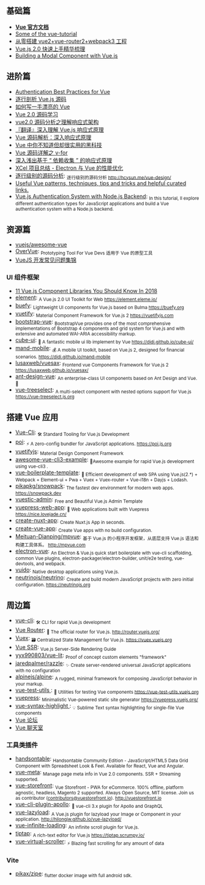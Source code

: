 ## 基础篇

- [**Vue 官方文档**](https://cn.vuejs.org/)
- [Some of the vue-tutorial](https://github.com/Wscats/vue-tutorial)
- [从零搭建 vue2+vue-router2+webpack3 工程](http://www.qinshenxue.com/article/20161118151423.html)
- [Vue.js 2.0 快速上手精华梳理](https://juejin.im/post/59aa1248518825392656a86a)
- [Building a Modal Component with Vue.js](https://alligator.io/vuejs/vue-modal-component/)

## 进阶篇

- [Authentication Best Practices for Vue](https://blog.sqreen.io/authentication-best-practices-vue/)
- [逐行剖析 Vue.js 源码](https://github.com/NLRX-WJC/Learn-Vue-Source-Code)
- [如何写一手漂亮的 Vue](http://jeffjade.com/2017/03/11/120-how-to-write-vue-better/?me)
- [Vue 2.0 源码学习](https://segmentfault.com/a/1190000007484936)
- [vue2.0 源码分析之理解响应式架构](https://segmentfault.com/a/1190000007334535)
- [『翻译』深入理解 Vue.js 响应式原理](https://juejin.im/post/59a7b01f6fb9a0249975d39f)
- [Vue 源码解析：深入响应式原理](https://juejin.im/entry/5834992667f356006c395b31)
- [Vue 中你不知道但却很实用的黑科技](https://juejin.im/post/5843dcad128fe100577876e1)
- [Vue 源码详解之 v-for](https://chuckliu.me/#!/posts/58c650a0b5187d2fb51c04fa)
- [深入浅出基于 “ 依赖收集 ” 的响应式原理](https://segmentfault.com/a/1190000011153487)
- [XCel 项目总结 - Electron 与 Vue 的性能优化](https://aotu.io/notes/2016/11/15/xcel/index.html)
- [逐行级别的源码分析](https://github.com/HcySunYang/vue-design): <sub>逐行级别的源码分析 http://hcysun.me/vue-design/</sub>
- [Useful Vue patterns, techniques, tips and tricks and helpful curated links. ](https://github.com/learn-vuejs/vue-patterns)
- [Vue.js Authentication System with Node.js Backend](https://blog.jscrambler.com/vue-js-authentication-system-with-node-js-backend/): <sub>In this tutorial, ll explore different authentication types for JavaScript applications and build a Vue authentication system with a Node.js backend.</sub>

## 资源篇

- [vuejs/awesome-vue](https://github.com/vuejs/awesome-vue)
- [OverVue](https://github.com/open-source-labs/OverVue): <sub>Prototyping Tool For Vue Devs 适用于 Vue 的原型工具</sub>
- [VueJS 开发常见问题集锦](https://blog.beard.ink/JavaScript/VueJS-开发常见问题集锦/)

### UI 组件框架

- [11 Vue.js Component Libraries You Should Know In 2018](https://blog.bitsrc.io/11-vue-js-component-libraries-you-should-know-in-2018-3d35ad0ae37f)
- [element](https://github.com/ElemeFE/element): <sub>A Vue.js 2.0 UI Toolkit for Web https://element.eleme.io/ </sub>
- [buefy](https://github.com/buefy/buefy): <sub>Lightweight UI components for Vue.js based on Bulma https://buefy.org</sub>
- [vuetify](https://github.com/vuetifyjs/vuetify): <sub>Material Component Framework for Vue.js 2 https://vuetifyjs.com</sub>
- [bootstrap-vue](https://github.com/bootstrap-vue/bootstrap-vue): <sub>BootstrapVue provides one of the most comprehensive implementations of Bootstrap 4 components and grid system for Vue.js and with extensive and automated WAI-ARIA accessibility markup.</sub>
- [cube-ui](https://github.com/didi/cube-ui): <sub>🔶 A fantastic mobile ui lib implement by Vue https://didi.github.io/cube-ui/</sub>
- [mand-mobile](https://github.com/didi/mand-mobile): <sub>💰 A mobile UI toolkit, based on Vue.js 2, designed for financial scenarios. https://didi.github.io/mand-mobile</sub>
- [lusaxweb/vuesax](https://github.com/lusaxweb/vuesax): <sub>Frontend vue Components Framework for Vue.js 2 https://lusaxweb.github.io/vuesax/</sub>
- [ant-design-vue](https://github.com/vueComponent/ant-design-vue): <sub>An enterprise-class UI components based on Ant Design and Vue. 🐜</sub>
- [vue-treeselect](https://github.com/riophae/vue-treeselect): <sub>A multi-select component with nested options support for Vue.js https://vue-treeselect.js.org</sub>

## 搭建 Vue 应用

- [Vue-Cli](https://github.com/vuejs/vue-cli): <sub>🛠️ Standard Tooling for Vue.js Development</sub>
- [poi](https://github.com/egoist/poi): <sub>⚡️ A zero-config bundler for JavaScript applications. https://poi.js.org</sub>
- [vuetifyjs](https://vuetifyjs.com/): <sub>Material Design Component Framework</sub>
- [awesome-vue-cli3-example](https://github.com/nicejade/awesome-vue-cli3-example): <sub>🍑Awesome example for rapid Vue.js development using vue-cli3 .</sub>
- [vue-boilerplate-template](https://github.com/nicejade/vue-boilerplate-template): <sub>🍎 Efficient development of web SPA using Vue.js(2.\*) + Webpack + Element-ui + Pwa + Vuex + Vuex-router + Vue-i18n + Dayjs + Lodash.</sub>
- [pikapkg/snowpack](https://github.com/pikapkg/snowpack): <sub>The fastest dev environment for modern web apps. https://snowpack.dev</sub>
- [vuestic-admin](https://github.com/epicmaxco/vuestic-admin): <sub>Free and Beautiful Vue.js Admin Template</sub>
- [vuepress-web-app](https://github.com/nicejade/vuepress-web-app): <sub>📝 Web applications built with Vuepress https://nice.lovejade.cn/</sub>
- [create-nuxt-app](https://github.com/nuxt-community/create-nuxt-app): <sub>Create Nuxt.js App in seconds.</sub>
- [create-vue-app](https://github.com/vue-land/create-vue-app): <sub>Create Vue apps with no build configuration.</sub>
- [Meituan-Dianping/mpvue](https://github.com/Meituan-Dianping/mpvue): <sub>基于 Vue.js 的小程序开发框架，从底层支持 Vue.js 语法和构建工具体系。 http://mpvue.com</sub>
- [electron-vue](https://github.com/SimulatedGREG/electron-vue): <sub>An Electron & Vue.js quick start boilerplate with vue-cli scaffolding, common Vue plugins, electron-packager/electron-builder, unit/e2e testing, vue-devtools, and webpack. </sub>
- [vuido](https://github.com/mimecorg/vuido): <sub>Native desktop applications using Vue.js.</sub>
- [neutrinojs/neutrino](https://github.com/neutrinojs/neutrino): <sub>Create and build modern JavaScript projects with zero initial configuration. https://neutrinojs.org</sub>

## 周边篇

- [vue-cli](https://github.com/vuejs/vue-cli): <sub>🛠️ CLI for rapid Vue.js development</sub>
- [Vue Router](https://router.vuejs.org/): <sub>🚦 The official router for Vue.js. http://router.vuejs.org/</sub>
- [Vuex](https://vuex.vuejs.org/): <sub>🗃️ Centralized State Management for Vue.js. https://vuex.vuejs.org</sub>
- [Vue SSR](https://ssr.vuejs.org/): <sub>Vue.js Server-Side Rendering Guide</sub>
- [yyx990803/vue-lit](https://github.com/yyx990803/vue-lit): <sub>Proof of concept custom elements "framework"</sub>
- [jaredpalmer/razzle](https://github.com/jaredpalmer/razzle): <sub>✨ Create server-rendered universal JavaScript applications with no configuration</sub>
- [alpinejs/alpine](https://github.com/alpinejs/alpine): <sub>A rugged, minimal framework for composing JavaScript behavior in your markup.</sub>
- [vue-test-utils ](https://github.com/vuejs/vue-test-utils): <sub>🔬 Utilities for testing Vue components https://vue-test-utils.vuejs.org</sub>
- [vuepress](https://github.com/vuejs/vuepress): <sub>Minimalistic Vue-powered static site generator https://vuepress.vuejs.org/</sub>
- [vue-syntax-highlight ](https://github.com/vuejs/vue-syntax-highlight): <sub>💡 Sublime Text syntax highlighting for single-file Vue components</sub>
- [Vue 论坛](http://forum.vuejs.org)
- [Vue 聊天室](https://gitter.im/vuejs/vue)

### 工具类插件

- [handsontable](https://github.com/handsontable/handsontable): <sub>Handsontable Community Edition - JavaScript/HTML5 Data Grid Component with Spreadsheet Look & Feel. Available for React, Vue and Angular.</sub>
- [vue-meta](https://github.com/declandewet/vue-meta): <sub>Manage page meta info in Vue 2.0 components. SSR + Streaming supported.</sub>
- [vue-storefront](https://github.com/DivanteLtd/vue-storefront): <sub>Vue Storefront - PWA for eCommerce. 100% offline, platform agnostic, headless, Magento 2 supported. Always Open Source, MIT license. Join us as contributor (contributors@vuestorefront.io). http://vuestorefront.io</sub>
- [vue-cli-plugin-apollo](https://github.com/Akryum/vue-cli-plugin-apollo): <sub>🚀 vue-cli 3.x plugin for Apollo and GraphQL</sub>
- [vue-lazyload](https://github.com/hilongjw/vue-lazyload): <sub>A Vue.js plugin for lazyload your Image or Component in your application. http://hilongjw.github.io/vue-lazyload/</sub>
- [vue-infinite-loading](https://github.com/PeachScript/vue-infinite-loading): <sub>An infinite scroll plugin for Vue.js. </sub>
- [tiptap](https://github.com/scrumpy/tiptap): <sub>A rich-text editor for Vue.js https://tiptap.scrumpy.io/</sub>
- [vue-virtual-scroller](https://github.com/Akryum/vue-virtual-scroller): <sub>⚡️ Blazing fast scrolling for any amount of data</sub>

### Vite

- [pikax/zipe](https://github.com/pikax/zipe): <sub>flutter docker image with full android sdk.</sub>
